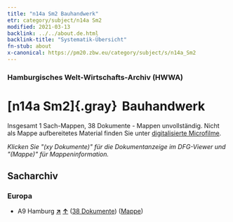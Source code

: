 ```yaml
---
title: "n14a Sm2 Bauhandwerk"
etr: category/subject/n14a Sm2
modified: 2021-03-13
backlink: ../../about.de.html
backlink-title: "Systematik-Übersicht"
fn-stub: about
x-canonical: https://pm20.zbw.eu/category/subject/s/n14a_Sm2
---
```


### Hamburgisches Welt-Wirtschafts-Archiv (HWWA)
# [n14a Sm2]{.gray}&#8201; Bauhandwerk&#160; 




Insgesamt 1 Sach-Mappen, 38 Dokumente - Mappen unvollständig.
Nicht als Mappe aufbereitetes Material finden Sie unter [digitalisierte Microfilme](/film/h1_sh.de.html).

_Klicken Sie "(xy Dokumente)" für die Dokumentanzeige im DFG-Viewer und "(Mappe)" für Mappeninformation._

## Sacharchiv




### Europa

- A9 Hamburg [**&nearr;**](../../../geo/i/140905/about.de.html "Hamburg (alle Mappen)") [**&uarr;**](../../../geo/about.de.html#A9 "Ländersystematik") (<a href="https://pm20.zbw.eu/dfgview/sh/140905,145139" title="über: Hamburg : Bauhandwerk" target="_blank">38 Dokumente</a>) ([Mappe](../../../../folder/sh/1409xx/140905/1451xx/145139/about.de.html))


